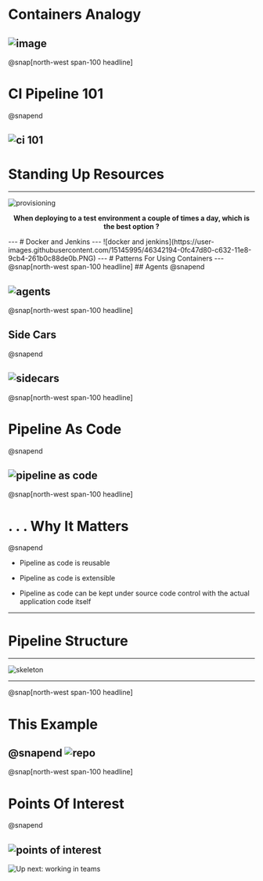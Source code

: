 # Containers Analogy
![image](https://user-images.githubusercontent.com/15145995/54530843-c9fb3780-497b-11e9-898a-c4843688e3ad.png)
---
@snap[north-west span-100 headline]
# CI Pipeline 101
@snapend

![ci 101](https://user-images.githubusercontent.com/15145995/54528274-66214080-4974-11e9-993b-88328b6d01d6.png)
---
# Standing Up Resources
---
![provisioning](https://user-images.githubusercontent.com/15145995/46339832-b22d3280-c62b-11e8-86a2-d87ea3a6af3e.PNG)

<p align="center">
  <b>When deploying to a test environment a couple of times a day, which is the best option ?</b><br>
</p>
---
# Docker and Jenkins
---
![docker and jenkins](https://user-images.githubusercontent.com/15145995/46342194-0fc47d80-c632-11e8-9cb4-261b0c88de0b.PNG)
---
# Patterns For Using Containers
---
@snap[north-west span-100 headline]
## Agents
@snapend

![agents](https://user-images.githubusercontent.com/15145995/46341044-1e5d6580-c62f-11e8-801c-6a82a2e9c4ac.PNG)
---
@snap[north-west span-100 headline]
## Side Cars
@snapend

![sidecars](https://user-images.githubusercontent.com/15145995/46341216-7f853900-c62f-11e8-96b9-703a0db1efb6.PNG)
---
@snap[north-west span-100 headline]
# Pipeline As Code
@snapend

![pipeline as code](https://user-images.githubusercontent.com/15145995/46341431-f6bacd00-c62f-11e8-945f-4a45f269e785.PNG)
---
@snap[north-west span-100 headline]
# . . . Why It Matters
@snapend
* Pipeline as code is reusable

* Pipeline as code is extensible

* Pipeline as code can be kept under source code control with the actual application code itself
---
# Pipeline Structure
---
![skeleton](https://user-images.githubusercontent.com/15145995/54530360-73412e00-497a-11e9-90f0-60212889c4a5.png)

---
@snap[north-west span-100 headline]
# This Example 
@snapend
![repo](https://user-images.githubusercontent.com/15145995/54528394-c57f5080-4974-11e9-87fb-059191f60cc7.png)
---
@snap[north-west span-100 headline]
# Points Of Interest
@snapend

![points of interest](https://user-images.githubusercontent.com/15145995/46342042-b2303100-c631-11e8-97e2-0561f6f08daf.PNG)
---
![Up next: working in teams](https://gitpitch.com/PureStorage-OpenConnect/Jenkins-Do)

